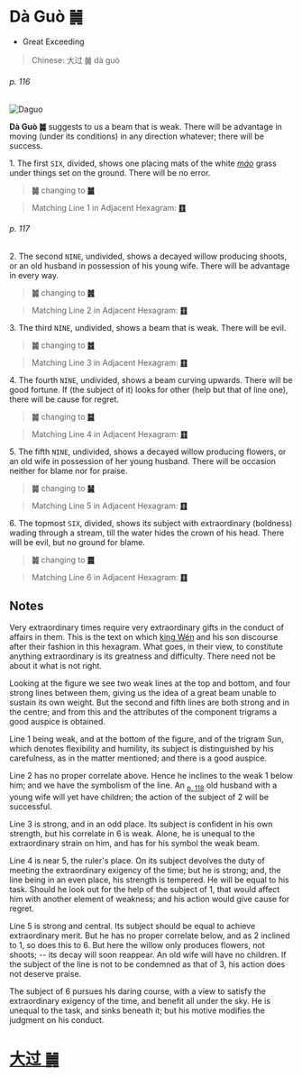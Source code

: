 # Dà Guò ䷛

* Great Exceeding

> Chinese: 大过 ䷛ dà guò

###### p. 116

![Daguo](https://88o.io/wp-content/uploads/2018/09/28-e5a4a7e8bf87daguo.jpg)

**Dà Guò ䷛** suggests to us a beam that is weak. There will be advantage in moving (under its conditions) in any direction whatever; there will be success.

1.<a name="28.1"></a> The first `SIX`, divided, shows one placing mats of the white [*máo*](https://ctext.org/dictionary.pl?if=en&char=茅) grass under things set on the ground. There will be no error.

> **䷛** changing to [**䷪**](e5a4acguai.md)

> Matching Line 1 in Adjacent Hexagram: [**䷚**](e9a290yi.md#27.1)

###### p. 117

2.<a name="28.2"></a> The second `NINE`, undivided, shows a decayed willow producing shoots, or an old husband in possession of his young wife. There will be advantage in every way.

> **䷛** changing to [**䷞**](e592b8xian.md)

> Matching Line 2 in Adjacent Hexagram: [**䷚**](e9a290yi.md#27.2)

3.<a name="28.3"></a> The third `NINE`, undivided, shows a beam that is weak. There will be evil.

> **䷛** changing to [**䷮**](e59bb0kun.md)

> Matching Line 3 in Adjacent Hexagram: [**䷚**](e9a290yi.md#27.3)

4.<a name="28.4"></a> The fourth `NINE`, undivided, shows a beam curving upwards. There will be good fortune. If (the subject of it) looks for other (help but that of line one), there will be cause for regret.

> **䷛** changing to [**䷯**](e4ba95jing.md)

> Matching Line 4 in Adjacent Hexagram: [**䷚**](e9a290yi.md#27.4)

5.<a name="28.5"></a> The fifth `NINE`, undivided, shows a decayed willow producing flowers, or an old wife in possession of her young husband. There will be occasion neither for blame nor for praise.

> **䷛** changing to [**䷟**](e68192heng.md)

> Matching Line 5 in Adjacent Hexagram: [**䷚**](e9a290yi.md#27.5)

6.<a name="28.6"></a> The topmost `SIX`, divided, shows its subject with extraordinary (boldness) wading through a stream, till the water hides the crown of his head. There will be evil, but no ground for blame.

> **䷛** changing to [**䷫**](e5a7a4gou.md)

> Matching Line 6 in Adjacent Hexagram: [**䷚**](e9a290yi.md#27.6)

## Notes

Very extraordinary times require very extraordinary gifts in the conduct of affairs in them. This is the text on which [king Wén](https://en.wikipedia.org/wiki/King_Wen_of_Zhou) and his son discourse after their fashion in this hexagram. What goes, in their view, to constitute anything extraordinary is its greatness and difficulty. There need not be about it what is not right.

Looking at the figure we see two weak lines at the top and bottom, and four strong lines between them, giving us the idea of a great beam unable to sustain its own weight. But the second and fifth lines are both strong and in the centre; and from this and the attributes of the component trigrams a good auspice is obtained.

Line 1 being weak, and at the bottom of the figure, and of the trigram Sun, which denotes flexibility and humility, its subject is distinguished by his carefulness, as in the matter mentioned; and there is a good auspice.

Line 2 has no proper correlate above. Hence he inclines to the weak 1 below him; and we have the symbolism of the line. An <sub>[p. 118](e59d8ekan.md#p-118)</sub> old husband with a young wife will yet have children; the action of the subject of 2 will be successful.

Line 3 is strong, and in an odd place. Its subject is confident in his own strength, but his correlate in 6 is weak. Alone, he is unequal to the extraordinary strain on him, and has for his symbol the weak beam.

Line 4 is near 5, the ruler's place. On its subject devolves the duty of meeting the extraordinary exigency of the time; but he is strong; and, the line being in an even place, his strength is tempered. He will be equal to his task. Should he look out for the help of the subject of 1, that would affect him with another element of weakness; and his action would give cause for regret.

Line 5 is strong and central. Its subject should be equal to achieve extraordinary merit. But he has no proper correlate below, and as 2 inclined to 1, so does this to 6. But here the willow only produces flowers, not shoots; -- its decay will soon reappear. An old wife will have no children. If the subject of the line is not to be condemned as that of 3, his action does not deserve praise.

The subject of 6 pursues his daring course, with a view to satisfy the extraordinary exigency of the time, and benefit all under the sky. He is unequal to the task, and sinks beneath it; but his motive modifies the judgment on his conduct.

# [大过 ䷛](e5a4a7e8bf87daguo_cn.md)
